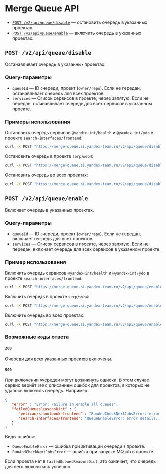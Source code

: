 # Merge Queue API

* [`POST /v2/api/queue/disable`](#disable) — остановить очередь в указанных проектах.
* [`POST /v2/api/queue/enable`](#enable) — включить очередь в указанных проектах.

## <a name="disable"></a> `POST /v2/api/queue/disable`

Останавливает очередь в указанных проектах.

### Query-параметры

* `queueId` — ID очереди, проект (`owner/repo`). Если не передан, останавливает очередь для всех проектов.
* `services` — Список сервисов в проекте, через запятую. Если не передан, останавливает очередь для всех сервисов в указанном проекте.

### Примеры использования

Остановить очередь сервисов `@yandex-int/health` и `@yandex-int/ydo` в проекте `search-interfaces/frontend`:

```bash
curl -X POST "https://merge-queue.si.yandex-team.ru/v2/api/queue/disable?queueId=search-interfaces/frontend&services=@yandex-int/health,@yandex-int/ydo"
```

Остановить очередь в проекте `serp/web4`:

```bash
curl -X POST "https://merge-queue.si.yandex-team.ru/v2/api/queue/disable?queueId=serp/web4"
```

Остановить очередь во всех проектах:

```bash
curl -X POST "https://merge-queue.si.yandex-team.ru/v2/api/queue/disable"
```

## <a name="enable"></a> `POST /v2/api/queue/enable`

Включает очередь в указанных проектах.

### Query-параметры

* `queueId` — ID очереди, проект (`owner/repo`). Если не передан, включает очередь для всех проектов.
* `services` — Список сервисов в проекте, через запятую. Если не передан, включает очередь для всех сервисов в указанном проекте.

### Пример использования

Включить очередь сервисов `@yandex-int/health` и `@yandex-int/ydo` в проекте `search-interfaces/frontend`:

```bash
curl -X POST "https://merge-queue.si.yandex-team.ru/v2/api/queue/enable?queueId=search-interfaces/frontend&services=@yandex-int/health,@yandex-int/ydo"
```

Включить очередь в проекте `serp/web4`:

```bash
curl -X POST "https://merge-queue.si.yandex-team.ru/v2/api/queue/enable?queueId=serp/web4"
```

Включить очередь во всех проектах:

```bash
curl -X POST "https://merge-queue.si.yandex-team.ru/v2/api/queue/enable"
```

### Возможные коды ответа

#### `200`

Очереди для всех указанных проектов включены.

#### `500`

При включении очередей могут возникнуть ошибки.
В этом случае сервис вернёт `500` с описанием ошибок для проектов, в которых не удалось включить очередь.
Например:

```json
{
   "error" : "Error: Failure in enable all queues",
   "failedQueuesReasonsDict" : {
      "pelican/schoolbook-frontend" : "RunAndCheckNextJobsError: error details...",
      "search-interfaces/frontend": "QueueEnableError: error details..."
   }
}
```

Виды ошибок:

* `QueueEnableError` — ошибка при активации очереди в проекте.
* `RunAndCheckNextJobsError` — ошибка при запуске MQ job в проекте.

Если проекта нет в `failedQueuesReasonsDict`, это означает, что очередь для него включилась успешно.
